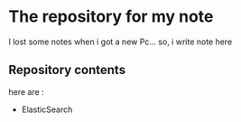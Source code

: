 # The repository for my note
I lost some notes when i got a new Pc... so, i write note here

## Repository contents
here are :
- ElasticSearch
